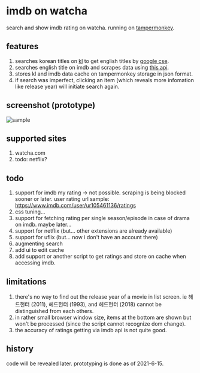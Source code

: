 # imdb on watcha
search and show imdb rating on watcha. running on [tampermonkey](https://www.tampermonkey.net/).

## features
1. searches korean titles on [kl](https://m.kinolights.com/) to get english titles by [google cse](https://cse.google.com/).
2. searches english title on imdb and scrapes data using [this api](https://rapidapi.com/hmerritt/api/imdb-internet-movie-database-unofficial/).
3. stores kl and imdb data cache on tampermonkey storage in json format.
4. if search was imperfect, clicking an item (which reveals more infomation like release year) will initiate search again.

## screenshot (prototype)
![sample](https://user-images.githubusercontent.com/8731054/121945768-1ddd6c80-cd8f-11eb-9d67-078e799f43e3.png)

## supported sites
1. watcha.com
2. todo: netflix?

## todo
1. support for imdb my rating -> not possible. scraping is being blocked sooner or later. user rating url sample: https://www.imdb.com/user/ur105461136/ratings
2. css tuning...
3. support for fetching rating per single season/episode in case of drama on imdb. maybe later...
4. support for netflix (but... other extensions are already available)
5. support for uflix (but... now i don't have an account there)
6. augmenting search
7. add ui to edit cache
8. add support or another script to get ratings and store on cache when accessing imdb.

## limitations
1. there's no way to find out the release year of a movie in list screen. ie 헤드헌터 (2011), 헤드헌터 (1993), and 헤드헌터 (2018) cannot be distinguished from each others.
2. in rather small browser window size, items at the bottom are shown but won't be processed (since the script cannot recognize dom change).
3. the accuracy of ratings getting via imdb api is not quite good.

## history
code will be revealed later. prototyping is done as of 2021-6-15.